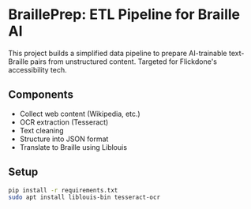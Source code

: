 # BraillePrep: ETL Pipeline for Braille AI

This project builds a simplified data pipeline to prepare AI-trainable text-Braille pairs from unstructured content. Targeted for Flickdone's accessibility tech.

## Components
- Collect web content (Wikipedia, etc.)
- OCR extraction (Tesseract)
- Text cleaning
- Structure into JSON format
- Translate to Braille using Liblouis

## Setup
```bash
pip install -r requirements.txt
sudo apt install liblouis-bin tesseract-ocr
